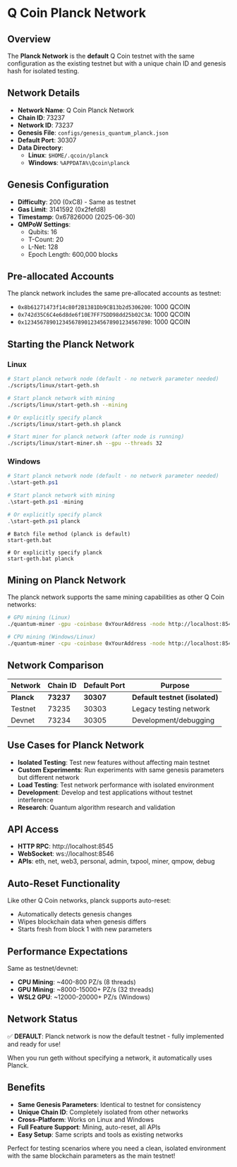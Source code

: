 # Q Coin Planck Network

## Overview
The **Planck Network** is the **default** Q Coin testnet with the same configuration as the existing testnet but with a unique chain ID and genesis hash for isolated testing.

## Network Details
- **Network Name**: Q Coin Planck Network
- **Chain ID**: 73237
- **Network ID**: 73237
- **Genesis File**: `configs/genesis_quantum_planck.json`
- **Default Port**: 30307
- **Data Directory**: 
  - **Linux**: `$HOME/.qcoin/planck`
  - **Windows**: `%APPDATA%\Qcoin\planck`

## Genesis Configuration
- **Difficulty**: 200 (0xC8) - Same as testnet
- **Gas Limit**: 3141592 (0x2fefd8)
- **Timestamp**: 0x67826000 (2025-06-30)
- **QMPoW Settings**:
  - Qubits: 16
  - T-Count: 20
  - L-Net: 128
  - Epoch Length: 600,000 blocks

## Pre-allocated Accounts
The planck network includes the same pre-allocated accounts as testnet:
- `0x8b61271473f14c80f2B1381Db9CB13b2d5306200`: 1000 QCOIN
- `0x742d35C6C4e6d8de6f10E7FF75DD98dd25b02C3A`: 1000 QCOIN
- `0x1234567890123456789012345678901234567890`: 1000 QCOIN

## Starting the Planck Network

### Linux
```bash
# Start planck network node (default - no network parameter needed)
./scripts/linux/start-geth.sh

# Start planck network with mining
./scripts/linux/start-geth.sh --mining

# Or explicitly specify planck
./scripts/linux/start-geth.sh planck

# Start miner for planck network (after node is running)
./scripts/linux/start-miner.sh --gpu --threads 32
```

### Windows
```powershell
# Start planck network node (default - no network parameter needed)
.\start-geth.ps1

# Start planck network with mining
.\start-geth.ps1 -mining

# Or explicitly specify planck
.\start-geth.ps1 planck
```

```batch
# Batch file method (planck is default)
start-geth.bat

# Or explicitly specify planck
start-geth.bat planck
```

## Mining on Planck Network
The planck network supports the same mining capabilities as other Q Coin networks:

```bash
# GPU mining (Linux)
./quantum-miner -gpu -coinbase 0xYourAddress -node http://localhost:8545

# CPU mining (Windows/Linux)  
./quantum-miner -cpu -coinbase 0xYourAddress -node http://localhost:8545 -threads 8
```

## Network Comparison

| Network | Chain ID | Default Port | Purpose |
|---------|----------|--------------|---------|
| **Planck** | **73237** | **30307** | **Default testnet (isolated)** |
| Testnet | 73235 | 30303 | Legacy testing network |
| Devnet | 73234 | 30305 | Development/debugging |

## Use Cases for Planck Network
- **Isolated Testing**: Test new features without affecting main testnet
- **Custom Experiments**: Run experiments with same genesis parameters but different network
- **Load Testing**: Test network performance with isolated environment
- **Development**: Develop and test applications without testnet interference
- **Research**: Quantum algorithm research and validation

## API Access
- **HTTP RPC**: http://localhost:8545
- **WebSocket**: ws://localhost:8546
- **APIs**: eth, net, web3, personal, admin, txpool, miner, qmpow, debug

## Auto-Reset Functionality
Like other Q Coin networks, planck supports auto-reset:
- Automatically detects genesis changes
- Wipes blockchain data when genesis differs
- Starts fresh from block 1 with new parameters

## Performance Expectations
Same as testnet/devnet:
- **CPU Mining**: ~400-800 PZ/s (8 threads)
- **GPU Mining**: ~8000-15000+ PZ/s (32 threads)
- **WSL2 GPU**: ~12000-20000+ PZ/s (Windows)

## Network Status
✅ **DEFAULT**: Planck network is now the default testnet - fully implemented and ready for use!

When you run geth without specifying a network, it automatically uses Planck.

## Benefits
- **Same Genesis Parameters**: Identical to testnet for consistency
- **Unique Chain ID**: Completely isolated from other networks
- **Cross-Platform**: Works on Linux and Windows
- **Full Feature Support**: Mining, auto-reset, all APIs
- **Easy Setup**: Same scripts and tools as existing networks

Perfect for testing scenarios where you need a clean, isolated environment with the same blockchain parameters as the main testnet! 